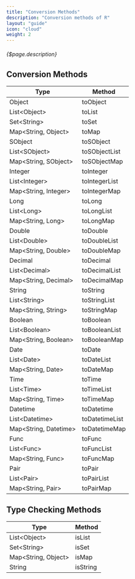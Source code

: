 ```yaml
---
title: "Conversion Methods"
description: "Conversion methods of R"
layout: "guide"
icon: "cloud"
weight: 2
---
```


###### {$page.description}

<article id="1">

## Conversion Methods

| Type | Method |
| ---- | ------ |
| Object | toObject |
| List&lt;Object&gt; | toList |
| Set&lt;String&gt; | toSet |
| Map&lt;String, Object&gt; | toMap |
| SObject | toSObject |
| List&lt;SObject&gt; | toSObjectList |
| Map&lt;String, SObject&gt; | toSObjectMap |
| Integer | toInteger |
| List&lt;Integer&gt; | toIntegerList |
| Map&lt;String, Integer&gt; | toIntegerMap |
| Long | toLong |
| List&lt;Long&gt; | toLongList |
| Map&lt;String, Long&gt; | toLongMap |
| Double | toDouble |
| List&lt;Double&gt; | toDoubleList |
| Map&lt;String, Double&gt; | toDoubleMap |
| Decimal | toDecimal |
| List&lt;Decimal&gt; | toDecimalList |
| Map&lt;String, Decimal&gt; | toDecimalMap |
| String | toString |
| List&lt;String&gt; | toStringList |
| Map&lt;String, String&gt; | toStringMap |
| Boolean | toBoolean |
| List&lt;Boolean&gt; | toBooleanList |
| Map&lt;String, Boolean&gt; | toBooleanMap |
| Date | toDate |
| List&lt;Date&gt; | toDateList |
| Map&lt;String, Date&gt; | toDateMap |
| Time | toTime |
| List&lt;Time&gt; | toTimeList |
| Map&lt;String, Time&gt; | toTimeMap |
| Datetime | toDatetime |
| List&lt;Datetime&gt; | toDatetimeList |
| Map&lt;String, Datetime&gt; | toDatetimeMap |
| Func | toFunc |
| List&lt;Func&gt; | toFuncList |
| Map&lt;String, Func&gt; | toFuncMap |
| Pair | toPair |
| List&lt;Pair&gt; | toPairList |
| Map&lt;String, Pair&gt; | toPairMap |

</article>

<article id="2">

## Type Checking Methods

| Type | Method |
| ---- | ------ |
| List&lt;Object&gt; | isList |
| Set&lt;String&gt; | isSet |
| Map&lt;String, Object&gt; | isMap |
| String | isString |


</article>
